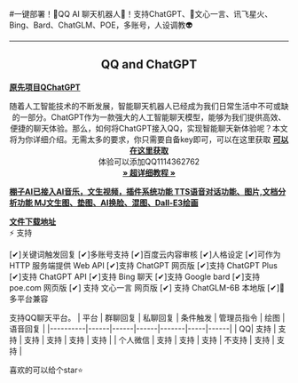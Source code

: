 #一键部署！🚀QQ AI 聊天机器人🤖！支持ChatGPT、🚀文心一言、讯飞星火、Bing、Bard、ChatGLM、POE，多账号，人设调教👽

------------------------------------
<p align="center">
  <h2 align="center">QQ and ChatGPT </h2>
    <a href="https://github.com/RockChinQ/QChatGPT/"><strong>原先项目QChatGPT</strong></a><br>
  <p align="center">
随着人工智能技术的不断发展，智能聊天机器人已经成为我们日常生活中不可或缺的一部分。ChatGPT作为一款强大的人工智能聊天模型，能够为我们提供高效、便捷的聊天体验。那么，如何将ChatGPT接入QQ，实现智能聊天新体验呢？本文将为你详细介绍。无需太多的要求，你只需要自备key即可，可以在这里获取
     <a href="https://api.wpzllq.top/"><strong> 可以在这里获取</strong></a><br>
    体验可以添加QQ1114362762
    <br/>
    <a href="https://wpzllq.top/"><strong>» 超详细教程 »</strong></a>
    <br/>
  </p>
  <a href="https://wpzllq.top"><strong>棚子AI已接入AI音乐，文生视频，插件系统功能 TTS语音对话功能、图片,文档分析功能 MJ文生图、垫图、AI换脸、混图、Dall-E3绘画</strong></a><br>
</p>

 <a href="https://www.123pan.com/s/jT3Rjv-o8vjH.html/"><strong>文件下载地址</strong></a><br>
⚡ 支持

[✔]关键词触发回复
 [✔]多账号支持
 [✔]百度云内容审核
 [✔]人格设定
 [✔]可作为 HTTP 服务端提供 Web API
 [✔]支持 ChatGPT 网页版
 [✔]支持 ChatGPT Plus
 [✔]支持 ChatGPT API
 [✔]支持 Bing 聊天
 [✔]支持 Google bard
 [✔]支持 poe.com 网页版
[✔] 支持 文心一言 网页版
[✔] 支持 ChatGLM-6B 本地版
[✔]🤖 多平台兼容

支持QQ聊天平台。
| 平台       | 群聊回复 | 私聊回复 | 条件触发 | 管理员指令 | 绘图  | 语音回复 |
|----------|------|------|------|-------|-----|------|
| QQ| 支持   | 支持   | 支持   | 支持    | 支持  | 支持   |
| 个人微信 | 支持   | 支持   | 支持 | 不支持  | 支持  | 支持   |

喜欢的可以给个star⭐
